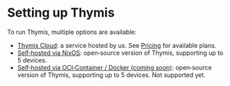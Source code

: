 # Setting up Thymis

To run Thymis, multiple options are available:

- [Thymis Cloud](setting-up-thymis/thymis-cloud.md): a service hosted by us. See [Pricing](https://thymis.io/pricing) for available plans.
- [Self‑hosted via NixOS](setting-up-thymis/self-hosted/nixOS.md): open‑source version of Thymis, supporting up to 5 devices.
- [Self‑hosted via OCI‑Container / Docker (coming soon)](setting-up-thymis/self-hosted/oci-container.md): open‑source version of Thymis, supporting up to 5 devices. Not supported yet.
